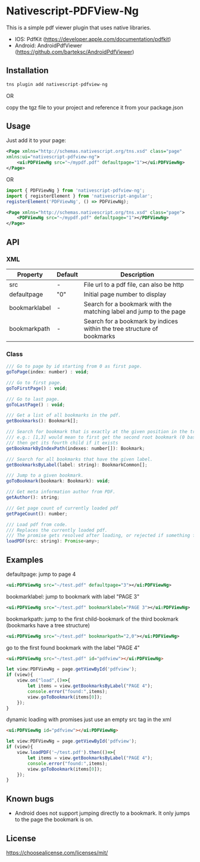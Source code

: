 # Nativescript-PDFView-Ng

This is a simple pdf viewer plugin that uses native libraries.
* IOS: PdfKit (https://developer.apple.com/documentation/pdfkit)
* Android: AndroidPdfViewer (https://github.com/barteksc/AndroidPdfViewer)

## Installation

```javascript
tns plugin add nativescript-pdfview-ng
```

OR

copy the tgz file to your project and reference it from your package.json

## Usage 

Just add it to your page:

```xml
<Page xmlns="http://schemas.nativescript.org/tns.xsd" class="page"
xmlns:ui="nativescript-pdfview-ng">
    <ui:PDFViewNg src="~/mypdf.pdf" defaultpage="1"></ui:PDFViewNg>
</Page>
```

OR

```js
import { PDFViewNg } from 'nativescript-pdfview-ng';
import { registerElement } from 'nativescript-angular';
registerElement('PDFViewNg', () => PDFViewNg);
```

```xml
<Page xmlns="http://schemas.nativescript.org/tns.xsd" class="page">
    <PDFViewNg src="~/mypdf.pdf" defaultpage="1"></PDFViewNg>
</Page>
```

## API
### XML
| Property | Default | Description |
| --- | --- | --- |
| src | - | File url to a pdf file, can also be http |
| defaultpage | "0" | Initial page number to display |
| bookmarklabel | - | Search for a bookmark with the matching label and jump to the page |
| bookmarkpath | - | Search for a bookmark by indices within the tree structure of bookmarks |

### Class
```js
/// Go to page by id starting from 0 as first page.
goToPage(index: number) : void;

/// Go to first page.
goToFirstPage() : void;

/// Go to last page.
goToLastPage() : void;

/// Get a list of all bookmarks in the pdf.
getBookmarks(): Bookmark[];

/// Search for bookmark that is exactly at the given position in the tree structure
/// e.g.: [1,3] would mean to first get the second root bookmark (0 based index) and
/// then get its fourth child if it exists
getBookmarkByIndexPath(indexes: number[]): Bookmark;

/// Search for all bookmarks that have the given label.
getBookmarksByLabel(label: string): BookmarkCommon[];

/// Jump to a given bookmark.
goToBookmark(bookmark: Bookmark): void;

/// Get meta information author from PDF.
getAuthor(): string;

/// Get page count of currently loaded pdf
getPageCount(): number;

/// Load pdf from code.
/// Replaces the currently loaded pdf.
/// The promise gets resolved after loading, or rejected if something failed.
loadPDF(src: string): Promise<any>;
```

## Examples
defaultpage: jump to page 4
```xml
<ui:PDFViewNg src="~/test.pdf" defaultpage="3"></ui:PDFViewNg>
```

bookmarklabel: jump to bookmark with label "PAGE 3"
```xml
<ui:PDFViewNg src="~/test.pdf" bookmarklabel="PAGE 3"></ui:PDFViewNg>
```

bookmarkpath: jump to the first child-bookmark of the third bookmark (bookmarks have a tree structure)
```xml
<ui:PDFViewNg src="~/test.pdf" bookmarkpath="2,0"></ui:PDFViewNg>
```

go to the first found bookmark with the label "PAGE 4"
```html
<ui:PDFViewNg src="~/test.pdf" id="pdfview"></ui:PDFViewNg>
```
```js
let view:PDFViewNg = page.getViewById('pdfview');
if (view){
    view.on("load",()=>{
        let items = view.getBookmarksByLabel("PAGE 4");
        console.error("found:",items);
        view.goToBookmark(items[0]);
    });
}
```

dynamic loading with promises
just use an empty src tag in the xml
```html
<ui:PDFViewNg id="pdfview"></ui:PDFViewNg>
```
```js
let view:PDFViewNg = page.getViewById('pdfview');
if (view){
    view.loadPDF('~/test.pdf').then(()=>{
        let items = view.getBookmarksByLabel("PAGE 4");
        console.error("found:",items);
        view.goToBookmark(items[0]);
    });
}
```

## Known bugs
* Android does not support jumping directly to a bookmark. It only jumps to the page the bookmark is on.

## License
https://choosealicense.com/licenses/mit/
